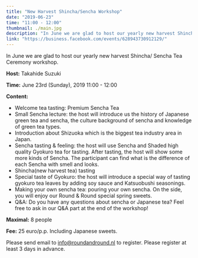 ```yaml
---
title: "New Harvest Shincha/Sencha Workshop"
date: "2019-06-23"
time: "11:00 - 12:00"
thumbnail: ./main.jpg
description: "In June we are glad to host our yearly new harvest Shincha/ Sencha Tea Ceremony workshop."
link: "https://business.facebook.com/events/628943730912129/"
---
```


In June we are glad to host our yearly new harvest Shincha/ Sencha Tea Ceremony workshop.

**Host:** Takahide Suzuki

**Time:** June 23rd (Sunday), 2019 11:00 - 12:00

**Content:**
- Welcome tea tasting: Premium Sencha Tea
- Small Sencha lecture: the host will introduce us the history of Japanese green tea and sencha, the culture background of sencha and knowledge of green tea types.
- Introduction about Shizuoka which is the biggest tea industry area in Japan.
- Sencha tasting & feeling: the host will use Sencha and Shaded high quality Gyokuro tea for tasting. After tasting, the host will show some more kinds of Sencha. The participant can find what is the difference of each Sencha with smell and looks.
- Shincha(new harvest tea) tasting
- Special taste of Gyokuro: the host will introduce a special way of tasting gyokuro tea leaves by adding soy sauce and Katsuobushi seasonings.
- Making your own sencha tea: pouring your own sencha. On the side, you will enjoy our Round & Round special spring sweets.
- Q&A: Do you have any questions about sencha or Japanese tea? Feel free to ask in our Q&A part at the end of the workshop!

**Maximal:** 8 people

**Fee:** 25 euro/p.p. Including Japanese sweets.

Please send email to info@roundandround.nl to register. Please register at least 3 days in advance.
